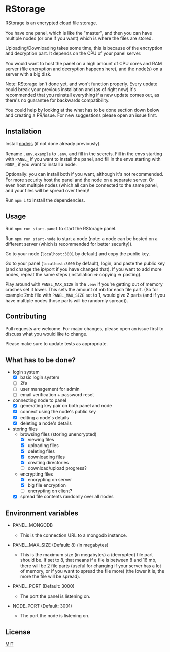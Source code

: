 # RStorage

RStorage is an encrypted cloud file storage.

You have one panel, which is like the "master", and then you can have multiple nodes (or one if you want) which is where the files are stored.

Uploading/Downloading takes some time, this is because of the encryption and decryption part. It depends on the CPU of your panel server.

You would want to host the panel on a high amount of CPU cores and RAM server (file encryption and decryption happens here), and the node(s) on a server with a big disk.

Note: RStorage isn't done yet, and won't function properly. Every update could break your previous installation and (as of right now) it's recommended that you reinstall everything if a new update comes out, as there's no guarantee for backwards compatibility.

You could help by looking at the what has to be done section down below and creating a PR/issue. For new suggestions please open an issue first.

## Installation

Install [nodejs](https://nodejs.org/en/download/) (if not done already previously).

Rename `.env.example` to `.env`, and fill in the secrets. Fill in the envs starting with `PANEL_` if you want to install the panel, and fill in the envs starting with `NODE_` if you want to install a node.

Optionally: you can install both if you want, although it's not recommended. For more security host the panel and the node on a separate server. Or even host multiple nodes (which all can be connected to the same panel, and your files will be spread over them)!

Run `npm i` to install the dependencies.

## Usage

Run `npm run start-panel` to start the RStorage panel.

Run `npm run start-node` to start a node (note: a node can be hosted on a different server (which is recommended for better security)).

Go to your node (`localhost:3001` by default) and copy the public key.

Go to your panel (`localhost:3000` by default), login, and paste the public key (and change the ip/port if you have changed that). If you want to add more nodes, repeat the same steps (installation => copying => pasting).

Play around with `PANEL_MAX_SIZE` in the `.env` if you're getting out of memory crashes set it lower. This sets the amount of mb for each file part. (So for example 2mb file with `PANEL_MAX_SIZE` set to 1, would give 2 parts (and if you have multiple nodes those parts will be randomly spread)).

## Contributing
Pull requests are welcome. For major changes, please open an issue first to discuss what you would like to change.

Please make sure to update tests as appropriate.

## What has to be done?

* login system
	* [x] basic login system
	* [ ] 2fa
	* [ ] user management for admin
	* [ ] email verification + password reset
* connecting node to panel
	* [x] generating key pair on both panel and node
	* [x] connect using the node's public key
	* [x] editing a node's details
	* [x] deleting a node's details
* storing files
	* browsing files (storing unencrypted)
		* [x] viewing files
		* [x] uploading files
		* [x] deleting files
		* [x] downloading files
		* [x] creating directories
		* [ ] download/upload progress?
	* encrypting files
		* [x] encrypting on server
		* [x] big file encryption
		* [ ] encrypting on client?
	* [x] spread file contents randomly over all nodes

## Environment variables
* PANEL_MONGODB
	* This is the connection URL to a mongodb instance.

* PANEL_MAX_SIZE (Default: 8) (in megabytes)
	* This is the maximum size (in megabytes) a (decrypted) file part should be. If set to 8, that means if a file is between 8 and 16 mb, there will be 2 file parts (useful for changing if your server has a lot of memory, or if you want to spread the file more) (the lower it is, the more the file will be spread).

* PANEL_PORT (Default: 3000)
	* The port the panel is listening on.

* NODE_PORT (Default: 3001)
	* The port the node is listening on.

## License
[MIT](https://choosealicense.com/licenses/mit/)
